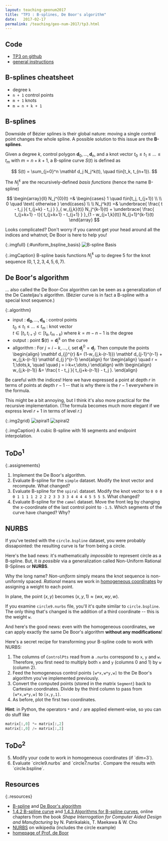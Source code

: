 ```yaml
---
layout: teaching-geonum2017
title: "TP3 : B-splines, De Boor's algorithm"
date:   2017-02-17
permalink: /teaching/geo-num-2017/tp3.html
---
```


## Code
* [TP3 on github](https://github.com/GeoNumTP/GeoNum2017/tree/master/TP3#tp3--b-splines-de-boors-algorithm)  
* [general instructions](https://github.com/GeoNumTP/GeoNum2017#géométrie-numérique-spring-2017)  

## B-splines cheatsheet
* degree `k`
* `n + 1` control points
* `m + 1` knots
* `m = n + k + 1`

## B-splines
Downside of Bézier splines is their global nature: moving a single control point changes the whole spline.
A possible solution to this issue are the **B-splines**.

Given a degree $k$, control polygon $\mathbf d_0,\dots,\mathbf d_n$,
and a knot vector $t_0 \leq t_1 \leq \dots \leq t_m$
with $m = n+k+1$, a B-spline curve $S(t)$ is defined as

$$
S(t) = \sum_{j=0}^n \mathbf d_j N_j^k(t), \quad t\in[t_k, t_{n+1}).
$$

The $N_j^k$ are the recursively-defined *basis functions* (hence the name B-spline)

$$
\begin{array}{ll}
N_j^{0}(t) =&
    \begin{cases}
    1 \quad t\in[t_j, t_{j+1}) \\ \\
    0 \quad \text{ otherwise }
    \end{cases}
\\
\\
N_j^k(t) =&
    \underbrace{ \frac{ t - t_j }{ t_{j+k} - t_j } }_{ w_{j,k}(t)} N_j^{k-1}(t) +
    \underbrace{ \frac{ t_{j+k+1} - t}{ t_{j+k+1} - t_{j+1} } }_{1 - w_{j+1,k}(t)} N_{j+1}^{k-1}(t)
\end{array}
$$


Looks complicated? Don't worry if you cannot get your head around all the indices and whatnot;
De Boor is here to help you!


{:.imgfull}
{:#uniform_bspline_basis}
![B-spline Basis](/assets/geo-num-2016/bbasis.gif)

{:.imgCaption}
B-spline basis functions $N^k_j$ up to degree 5 for the knot sequence $(0,1,2,3,4,5,6,7)$.


## De Boor's algorithm
&hellip; also called the De Boor-Cox algorithm can be seen as a generalization of the De Casteljau's algorithm.
(Bézier curve is in fact a B-spline with a  special knot sequence.)

{:.algorithm}
* <span class="algo-part">input :</span>
   <span class="algo-content">
            $\mathbf{d_{0}},\dots,\mathbf{d_{n}}$ : control points
            <br />
            $t_0 \leq t_1 \leq \dots \leq t_m$ : knot vector
            <br />
            $t \in [t_i, t_{i+1}) \subset [t_k, t_{m-k})$ where $k = m-n-1$ is the degree
        </span>
* <span class="algo-part">output :</span>
   <span class="algo-content"> point $\mathbf S(t) = \mathbf d_j^k$ on the curve</span>
* <span class="algo-part">allgorithm :</span>
   <span class="algo-content">
        For $j=i-k, \dots, i,$ set $\mathbf d_j^0 = \mathbf d_j$. Then compute the points
        \begin{align}
            \mathbf d_{j}^{r} &=
            (1-w_{j,k-(r-1)}) \mathbf d_{j-1}^{r-1} + w_{j,k-(r-1)}  \mathbf d_{j  }^{r-1}
        \end{align}
        for
        \begin{align}
            \quad r = 1,\dots,k,
            \quad \quad j = i-k+r,\dots,i
        \end{align}
        with
        \begin{align}
            w_{j,k-(r-1)} &= \frac{ t - t_j }{ t_{j+k-(r-1)} - t_j }.
        \end{align}
    </span>

Be careful with the indices! Here we have expressed a point at depth $r$
in terms of points at depth $r-1$ --
that is why there is the $r-1$ everywhere in the formula.

This might be a bit annoying, but I think it's also more practical for the recursive implementation.
(The formula becomes much more elegant if we express level $r+1$ in terms of level $r$.)

{:.img2grid}
![spiral1](/assets/geo-num-2016/spiral_B.png)
![spiral2](/assets/geo-num-2016/spiral_B_2.png)

{:.imgCaption}
A cubic B-spline with 16 segments and endpoint interpolation.

## ToDo$^1$

{:.assignements}
1. Implement the De Boor's algorithm.
1. Evaluate B-spline for the `simple` dataset. Modify the knot vector and recompute. What changed?
1. Evaluate B-spline for the `spiral` dataset. Modify the knot vector to `0 0 0 0 1 1 1 1 2 2 2 2 3 3 3 3 4 4 4 4 5 5 5 5`. What changed?
1. Evaluate B-spline for the `camel` dataset. Move the front leg by changing the x-coordinate of the last control point to `-1.5`. Which segments of the curve have changed? Why?

## NURBS

If you've tested with the `circle.bspline` dataset, you were probably dissapointed:
the resulting curve is far from being a circle.

Here's the bad news: it's mathematically *impossible* to represent circle as a B-spline.
But, it *is possible* via a generalization called Non-Uniform Rational B-Splines or **NURBS**.

Why the long name?
*Non-uniform* simply means the knot sequence is non-uniformly spaced.
*Rational* means we work in [homogeneous coordinates](https://en.wikipedia.org/wiki/Homogeneous_coordinates)
by assigning a weight to each point.

In plane, the point $(x,y)$ becomes $(x,y,1) \approx (wx,wy,w)$.

If you examine `circle9.nurbs` file, you'll it's quite similar to `circle.bspline`.
The only thing that's changed is the addition of a third coordinate -- this is the weight `w`.

And here's the good news: even with the homogeneous coordinates, we can apply exactly the same De Boor's algorithm **without any modifications**!

Here's a secret recipe for transforming your B-spline code to work with NURBS:

1. The columns of `ControlPts` read from a `.nurbs` correspond to `x`, `y` and `w`. Therefore, you first need to multiply both `x` and `y` (columns 0 and 1) by `w` (column 2).
2. Feed the homogeneous control points `[w*x,w*y,w]` to the De Boor's algorithm you've implemented previously.
3. Convert the computed points (stored in the matrix `Segment`) back to Cartesian coordinates.  Divide by the third column to pass from `[w*x,w*y,w]` to `[x,y,1]`.
4. As before, plot the first two coordinates.  


**Hint**: in Python, the operators `*` and `/` are applied element-wise, so you can do stuff like
```python
matrix[:,0] *= matrix[:,2]
matrix[:,0] /= matrix[:,2]
```

## ToDo$^2$

<ol class="assignements" start="5">
  <li> Modify your code to work in homogeneous coordinates (if `dim=3`).</li>
  <li>Evaluate `circle9.nurbs` and `circle7.nurbs`. Compare the results with `circle.bspline`.</li>
</ol>

## Resources

{:.resources}
* [B-spline](https://en.wikipedia.org/wiki/B-spline) and [De Boor's algorithm](https://en.wikipedia.org/wiki/De_Boor's_algorithm)
* [1.4.2 B-spline curve](http://web.mit.edu/hyperbook/Patrikalakis-Maekawa-Cho/node17.html)
   and 
   [1.4.3 Algorithms for B-spline curves](http://web.mit.edu/hyperbook/Patrikalakis-Maekawa-Cho/node18.html),
   online chapters from the book *Shape Interrogation for Computer Aided Design and Manufacturing* by N. Patrikalakis, T. Maekawa &amp; W. Cho
* [NURBS](https://en.wikipedia.org/wiki/Non-uniform_rational_B-spline) on wikipedia (includes the circle example)
* [homepage of Prof. de Boor](http://pages.cs.wisc.edu/~deboor/)
